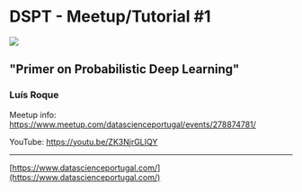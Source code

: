 # DSPT - Meetup/Tutorial #1

![](https://secure-content.meetupstatic.com/images/classic-events/496953499/676x380.webp)

## "Primer on Probabilistic Deep Learning"
###  Luís Roque

Meetup info: https://www.meetup.com/datascienceportugal/events/278874781/

YouTube: https://youtu.be/ZK3NjrGLIQY

---
[https://www.datascienceportugal.com/](https://www.datascienceportugal.com/)
